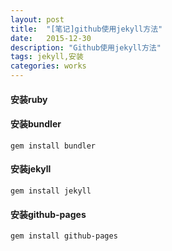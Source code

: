 ```yaml
---
layout: post
title:  "[笔记]github使用jekyll方法"
date:   2015-12-30
description: "Github使用jekyll方法"
tags: jekyll,安装
categories: works
---
```


#### 安装ruby

#### 安装bundler
    gem install bundler

#### 安装jekyll
    gem install jekyll

#### 安装github-pages
    gem install github-pages
